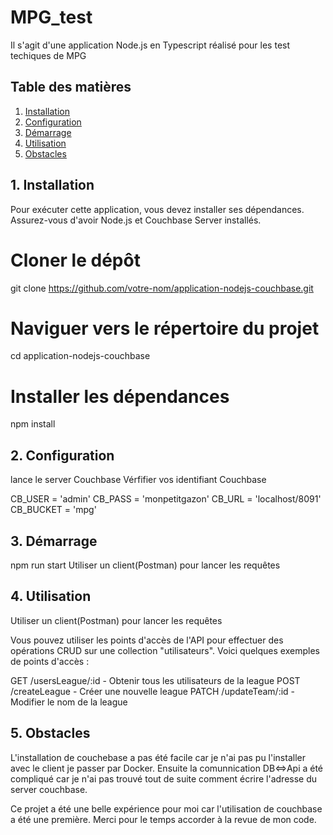 # MPG_test

Il s'agit d'une application Node.js en Typescript réalisé pour les test techiques de MPG

## Table des matières

1. [Installation](#1-installation)
2. [Configuration](#2-configuration)
3. [Démarrage](#3-démarrage)
4. [Utilisation](#4-utilisation)
5. [Obstacles](#5-obstacles)

## 1. Installation

Pour exécuter cette application, vous devez installer ses dépendances. Assurez-vous d'avoir Node.js et Couchbase Server installés.


# Cloner le dépôt
git clone https://github.com/votre-nom/application-nodejs-couchbase.git

# Naviguer vers le répertoire du projet
cd application-nodejs-couchbase

# Installer les dépendances
npm install


## 2. Configuration

lance le server Couchbase
Vérfifier vos identifiant Couchbase

CB_USER = 'admin'
CB_PASS = 'monpetitgazon'
CB_URL = 'localhost/8091'
CB_BUCKET = 'mpg'


## 3. Démarrage

npm run start
Utiliser un client(Postman) pour lancer les requêtes

## 4. Utilisation

Utiliser un client(Postman) pour lancer les requêtes


Vous pouvez utiliser les points d'accès de l'API pour effectuer des opérations CRUD sur une collection "utilisateurs". Voici quelques exemples de points d'accès :

GET /usersLeague/:id - Obtenir tous les utilisateurs de la league
POST /createLeague - Créer une nouvelle league
PATCH /updateTeam/:id - Modifier le nom de la league


## 5. Obstacles

L'installation de couchebase a pas été facile car je n'ai pas pu l'installer avec le client je passer par Docker.
Ensuite la comunnication DB<=>Api a été compliqué car je n'ai pas trouvé tout de suite comment écrire l'adresse du server couchbase.

Ce projet a été une belle expérience pour moi car l'utilisation de couchbase a été une première.
Merci pour le temps accorder à la revue de mon code.
